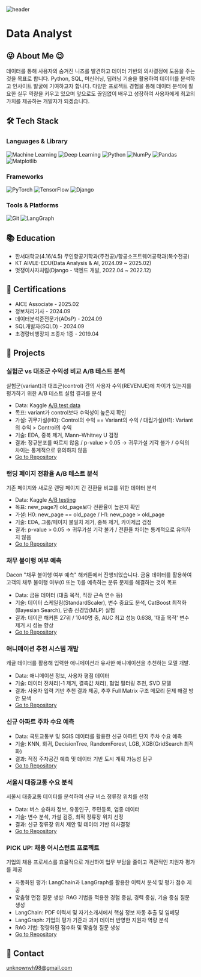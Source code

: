 ![header](https://capsule-render.vercel.app/api?type=waving&color=gradient&height=300&section=header&text=Welcome%20to%20Yonghun%20GitHub&fontSize=50)

# Data Analyst

## 😜 About Me 😉
데이터를 통해 사용자의 숨겨진 니즈를 발견하고 데이터 기반의 의사결정에 도움을 주는 것을 목표로 합니다. Python, SQL, 머신러닝, 딥러닝 기술을 활용하여 데이터를 분석하고 인사이트 발굴에 기여하고자 합니다. 다양한 프로젝트 경험을 통해 데이터 분석에 필요한 실무 역량을 키우고 있으며 앞으로도 끊임없이 배우고 성장하여 사용자에게 최고의 가치를 제공하는 개발자가 되겠습니다.

## 🛠 Tech Stack
### Languages & Library
![Machine Learning](https://img.shields.io/badge/Machine%20Learning-brightgreen)
![Deep Learning](https://img.shields.io/badge/Deep%20Learning-blue)
![Python](https://img.shields.io/badge/Python-3776AB?style=flat-square&logo=Python&logoColor=white)
![NumPy](https://img.shields.io/badge/NumPy-013243?style=flat-square&logo=NumPy&logoColor=white)
![Pandas](https://img.shields.io/badge/Pandas-150458?style=flat-square&logo=Pandas&logoColor=white)
![Matplotlib](https://img.shields.io/badge/Matplotlib-0078D4?style=flat-square&logo=Matplotlib&logoColor=white)

### Frameworks
![PyTorch](https://img.shields.io/badge/PyTorch-EE4C2C?style=flat-square&logo=PyTorch&logoColor=white)
![TensorFlow](https://img.shields.io/badge/TensorFlow-FF6F00?style=flat-square&logo=TensorFlow&logoColor=white)
![Django](https://img.shields.io/badge/Django-092E20?style=flat-square&logo=Django&logoColor=white)

### Tools & Platforms
![Git](https://img.shields.io/badge/Git-F05032?style=flat-square&logo=git&logoColor=white)
![LangGraph](https://img.shields.io/badge/LangGraph-000000?style=flat-square&logo=LangGraph&logoColor=white)

## 📚 Education
- 한서대학교(4.16/4.5) 무인항공기학과(주전공)/항공소프트웨어공학과(복수전공)
- KT AIVLE-EDU(Data Analysis & AI, 2024.09 ~ 2025.02)
- 멋쟁이사자처럼(Django - 백엔드 개발, 2022.04 ~ 2022.12)

## 🪪 Certifications
- AICE Associate - 2025.02
- 정보처리기사 - 2024.09
- 데이터분석준전문가(ADsP) - 2024.09
- SQL개발자(SQLD) - 2024.09
- 초경량비행장치 조종자 1종 - 2019.04

## 👀 Projects
### 실험군 vs 대조군 수익성 비교 A/B 테스트 분석
실험군(variant)과 대조군(control) 간의 사용자 수익(REVENUE)에 차이가 있는지를 평가하기 위한 A/B 테스트 실험 결과를 분석
- Data: Kaggle [A/B test data](https://www.kaggle.com/datasets/sergylog/ab-test-data/data)
- 목표: variant가 control보다 수익성이 높은지 확인
- 가설: 귀무가설(H0): Control의 수익 == Variant의 수익 / 대립가설(H1): Variant의 수익 > Control의 수익
- 기술: EDA, 중복 제거, Mann–Whitney U 검정
- 결과: 정규분포를 따르지 않음 / p-value > 0.05 → 귀무가설 기각 불가 / 수익의 차이는 통계적으로 유의하지 않음
- [Go to Repository](https://github.com/Syonghun98/ab-testing-revenue-comparison)

### 랜딩 페이지 전환율 A/B 테스트 분석
기존 페이지와 새로운 랜딩 페이지 간 전환율 비교를 위한 데이터 분석
- Data: Kaggle [A/B testing](https://www.kaggle.com/datasets/zhangluyuan/ab-testing)
- 목표: new_page가 old_page보다 전환율이 높은지 확인
- 가설: H0: new_page == old_page / H1: new_page > old_page
- 기술: EDA, 그룹/페이지 불일치 제거, 중복 제거, 카이제곱 검정
- 결과: p-value > 0.05 → 귀무가설 기각 불가 / 전환율 차이는 통계적으로 유의하지 않음
- [Go to Repository](https://github.com/Syonghun98/ab-testing-conversion-rate-analysis)

### 채무 불이행 여부 예측
Dacon "채무 불이행 여부 예측" 해커톤에서 진행되었습니다.
금융 데이터를 활용하여 고객의 채무 불이행 여부(0 또는 1)를 예측하는 분류 문제를 해결하는 것이 목표
- Data: 금융 데이터 (대출 목적, 직장 근속 연수 등)
- 기술: 데이터 스케일링(StandardScaler), 변수 중요도 분석, CatBoost 최적화(Bayesian Search), 단층 신경망(MLP) 실험
- 결과: 데이콘 해커톤 27위 / 1040명 중, AUC 최고 성능 0.638, '대출 목적' 변수 제거 시 성능 향상
- [Go to Repository](https://github.com/Syonghun98/Debt_Default_Prediction_Dacon)

### 애니메이션 추천 시스템 개발
캐글 데이터를 활용해 입력한 애니메이션과 유사한 애니메이션을 추천하는 모델 개발.
- Data: 애니메이션 정보, 사용자 평점 데이터
- 기술: 데이터 전처리(-1 제거, 결측값 처리), 협업 필터링 추천, SVD 모델
- 결과: 사용자 입력 기반 추천 결과 제공, 추후 Full Matrix 구조 메모리 문제 해결 방안 모색
- [Go to Repository](https://github.com/Syonghun98/Animation_Recommendation_System)

### 신규 아파트 주차 수요 예측
- Data: 국토교통부 및 SGIS 데이터를 활용한 신규 아파트 단지 주차 수요 예측
- 기술: KNN, 회귀, DecisionTree, RandomForest, LGB, XGB(GridSearch 최적화)
- 결과: 적정 주차공간 예측 및 데이터 기반 도시 계획 가능성 탐구
- [Go to Repository](https://github.com/Syonghun98/KT_Aivle_School_Project)

### 서울시 대중교통 수요 분석
서울시 대중교통 데이터를 분석하여 신규 버스 정류장 위치를 선정
- Data: 버스 승하차 정보, 유동인구, 주민등록, 업종 데이터
- 기술: 변수 분석, 가설 검증, 최적 정류장 위치 선정
- 결과: 신규 정류장 위치 제안 및 데이터 기반 의사결정
- [Go to Repository](https://github.com/Syonghun98/KT_Aivle_School_Project)

### PICK UP: 채용 어시스턴트 프로젝트
기업의 채용 프로세스를 효율적으로 개선하여 업무 부담을 줄이고 객관적인 지원자 평가를 제공
- 자동화된 평가: LangChain과 LangGraph를 활용한 이력서 분석 및 평가 점수 제공
- 맞춤형 면접 질문 생성: RAG 기법을 적용한 경험 중심, 경력 중심, 기술 중심 질문 생성
- LangChain: PDF 이력서 및 자기소개서에서 핵심 정보 자동 추출 및 임베딩
- LangGraph: 기업의 평가 기준과 과거 데이터 반영한 지원자 역량 분석
- RAG 기법: 정량화된 점수화 및 맞춤형 질문 생성
- [Go to Repository](https://github.com/Aivle08)
  

## 📧 Contact
unknownyh98@gmail.com
